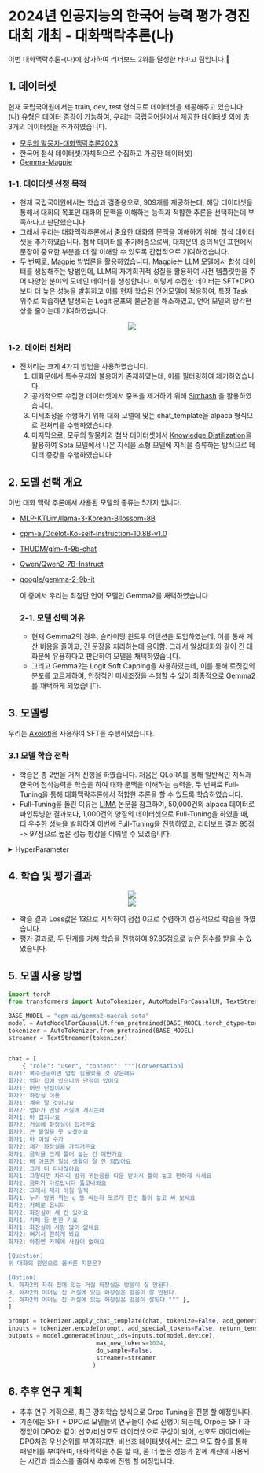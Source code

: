 # 2024년 인공지능의 한국어 능력 평가 경진 대회 개최 - 대화맥락추론(나)
<div align='left'>
  이번 대화맥락추론-(나)에 참가하여 리더보드 2위를 달성한 타마고 팀입니다.🎇
</div>

## 1. 데이터셋
현재 국립국어원에서는 train, dev, test 형식으로 데이터셋을 제공해주고 있습니다. (나) 유형은 데이터 증강이 가능하여, 우리는 국립국어원에서 제공한 데이터셋 외에 총 3개의 데이터셋을  추가하였습니다.
* [모두의 말뭉치-대화맥락추론2023](https://kli.korean.go.kr/corpus/main/requestMain.do#)
* 한국어 첨삭 데이터셋(자체적으로 수집하고 가공한 데이터셋)
* [Gemma-Magpie](https://huggingface.co/datasets/nayohan/Magpie-Gemma2-Pro-200K-Filtered-ko)

### 1-1. 데이터셋 선정 목적
- 현재 국립국어원에서는 학습과 검증용으로, 909개를 제공하는데, 해당 데이터셋을 통해서 대회의 목표인 대화의 문맥을 이해하는 능력과 적합한 추론을 선택하는데 부족하다고 판단했습니다.
- 그래서 우리는 대화맥락추론에서 중요한 대화의 문맥을 이해하기 위해, 첨삭 데이터셋을 추가하였습니다. 첨삭 데이터를 추가해줌으로써, 대화문의 중의적인 표현에서 문장이 중요한 부분을 더 잘 이해할 수 있도록 간접적으로 기여하였습니다.
- 두 번째로, [Magpie](https://github.com/magpie-align/magpie) 방법론을 활용하였습니다. Magpie는 LLM 모델에서 합성 데이터를 생성해주는 방법인데, LLM의 자기회귀적 성질을 활용하여 사전 템플릿만을 주어 다양한 분야의 도메인 데이터를 생성합니다.
  이렇게 수집한 데이터는 SFT+DPO보다 더 높은 성능을 발휘하고 이를 현재 학습된 언어모델에 적용하여, 특정 Task 위주로 학습하면 발생되는 Logit 분포의 불균형을 해소하였고, 언어 모델의 망각현상을 줄이는데 기여하였습니다.

<div align='center'>
  <img src = "image/magpie.png" with="250">
</div>

### 1-2. 데이터 전처리
- 전처리는 크게 4가지 방법을 사용하였습니다.
  1. 대화문에서 특수문자와 불용어가 존재하였는데, 이를 필터링하여 제거하였습니다.
  2. 공개적으로 수집한 데이터셋에서 중복을 제거하기 위해 [Simhash](https://github.com/1e0ng/simhash) 을 활용하였습니다.
  3. 미세조정을 수행하기 위해 대화 모델에 맞는 chat_template을 alpaca 형식으로 전처리를 수행하였습니다.
  4. 마지막으로, 모두의 말뭉치와 첨삭 데이터셋에서 [Knowledge Distilization](https://arxiv.org/pdf/2306.08543)을 활용하여 Sota 모델에서 나온 지식을 소형 모델에 지식을 증류하는 방식으로 데이터 증강을 수행하였습니다.

 ## 2. 모델 선택 개요
 이번 대화 맥락 추론에서 사용된 모델의 종류는 5가지 입니다.
 - [MLP-KTLim/llama-3-Korean-Bllossom-8B](https://huggingface.co/MLP-KTLim/llama-3-Korean-Bllossom-8B)
 - [cpm-ai/Ocelot-Ko-self-instruction-10.8B-v1.0](https://huggingface.co/cpm-ai/Ocelot-Ko-self-instruction-10.8B-v1.0)
 - [THUDM/glm-4-9b-chat](https://huggingface.co/THUDM/glm-4-9b-chat)
 - [Qwen/Qwen2-7B-Instruct](Qwen/Qwen2-7B-Instruct)
 - [google/gemma-2-9b-it](https://huggingface.co/google/gemma-2-9b-it)

   이 중에서 우리는 최첨단 언어 모델인 Gemma2를 채택하였습니다

   ### 2-1. 모델 선택 이유
   - 현재 Gemma2의 경우, 슬라이딩 윈도우 어텐션을 도입하였는데, 이를 통해 계산 비용을 줄이고, 긴 문장을 처리하는데 용이함. 그래서 일상대화와 같이 긴 대화문에 유용하다고 판단하여 모델을 채택하였습니다.
   - 그리고 Gemma2는  Logit Soft Capping을 사용하였는데, 이를 통해 로짓값의 분포를 고르게하여, 안정적인 미세조정을 수행할 수 있어 최종적으로 Gemma2를 채택하게 되었습니다.
  
## 3. 모델링
우리는 [Axolotl](https://github.com/axolotl-ai-cloud/axolotl)을 사용하여 SFT을 수행하였습니다.

### 3.1 모델 학습 전략
- 학습은 총 2번을 거쳐 진행을 하였습니다. 처음은 QLoRA를 통해 일반적인 지식과 한국어 첨삭능력을 학습을 하여 대화 문맥을 이해하는 능력을, 두 번째로 Full-Tuning을 통해 대화맥락추론에서 적합한 추론을 할 수 있도록 학습하였습니다.
- Full-Tuning을 돌린 이유는 [LIMA](https://arxiv.org/pdf/2305.11206) 논문을 참고하여, 50,000건의 alpaca 데이터로 파인튜닝한 결과보다, 1,000건의 양질의 데이터셋으로 Full-Tuning을 하였을 때, 더 우수한 성능을 발휘하여 이번에 Full-Tuning을 진행하였고, 리더보드 결과 95점 -> 97점으로 높은 성능 향상을 이뤄낼 수 있었습니다.

<details>
<summary>HyperParameter</summary>
  
- 'QLORA' 
  - `lora_r`: 16
  - `lora_alpha`: 32
  - `lora_dropout`: 0.05
  - 'lora_target_linear': true
  - 'load_in_4bit': true
  - `torch_dtype`: bfloat16
  - `seed`: 42
  - `epoch`: 5
  - `micro_batch_size`: 4
  - `weight_decay`: 0.05
  - 'weight_ratio' : 0.1
  - `lr_scheduler_type`: "cosine"
  - `warmup_steps`: 20
  - 'learning_rate': 2e-5
  - 'optimizer' : 'adamw_bnb_8bit'
  - `gradient_accumulation_steps`: 4
  - `gradient_checkpointing`: True
  - `max_seq_length`: 1024

- 'Full-Tuning'
  - `torch_dtype`: bfloat16
  - `seed`: 42
  - `epoch`: 5
  - `micro_batch_size`: 3
  - `weight_decay`: 0.05
  - `lr_scheduler`: "cosine"
  - `warmup_steps`: 20
  - 'learning_rate': 2e-5
  - 'optimizer' : 'adamw_bnb_8bit'
  - `gradient_accumulation_steps`: 5
  - `gradient_checkpointing`: True
  - `max_seq_length`: 1024
  - 'sample_packing' : true
  - 'pad_to_sequence_len' : true
</details>

## 4. 학습 및 평가결과
<div align='center'>
  <img src = "image/대화맥락추론.png" with="250">
</div>
<div align='center'>
  <img src = "image/리더보드-대화맥락.png" with="250">
</div>

- 학습 결과 Loss값은 13으로 시작하여 점점 0으로 수렴하여 성공적으로 학습을 하였습니다.
- 평가 결과로, 두 단계를 거쳐 학습을 진행하여 97.85점으로 높은 점수를 받을 수 있었습니다.

## 5. 모델 사용 방법
```python
import torch
from transformers import AutoTokenizer, AutoModelForCausalLM, TextStreamer

BASE_MODEL = "cpm-ai/gemma2-maerak-sota"
model = AutoModelForCausalLM.from_pretrained(BASE_MODEL,torch_dtype=torch.float16, device_map={"":0},)
tokenizer = AutoTokenizer.from_pretrained(BASE_MODEL)
streamer = TextStreamer(tokenizer)


chat = [
    { "role": "user", "content": """[Conversation]
화자1: 복수전공이면 엄청 힘들었을 것 같은데요
화자2: 엄마 집에 있으니까 단점이 있어요
화자1: 어떤 단점이지요
화자2: 화장실 이용
화자1: 계속 말 것이나요
화자2: 엄마가 맨날 거실에 계시는데
화자1: 아 겹치나요
화자2: 거실에 화장실이 있거든요
화자2: 큰 볼일을 못 보겠어요
화자1: 아 이럴 수가
화자2: 제가 화장실을 가리거든요
화자1: 음악을 크게 틀어 놓는 건 어떤가요
화자1: 배 아프면 일상 생활이 잘 안 되잖아요
화자2: 그게 더 티나잖아요
화자1: 그렇다면 차라리 방귀 뀌는음을 다운 받아서 틀어 놓고 편하게 사세요
화자2: 음파가 다르답니다 뚫고나와요
화자2: 그래서 제가 아침 일찍
화자1: 누가 방귀 뀌는 g 똥 싸는지 모르게 한번 틀어 놓고 싸 보세요
화자2: 카페로 옵니다
화자2: 화장실이 세 칸 있어요
화자1: 카페 등 편한 가요
화자1: 화장실에 사람 많이 없네요
화자2: 여기서 편하게 봐요
화자2: 아침엔 카페에 사람이 없어요

[Question]
위 대화의 원인으로 올바른 지문은?

[Option]
A. 화자2의 자취 집에 있는 거실 화장실은 방음이 잘 안된다.
B. 화자2의 어머님 집 거실에 있는 화장실은 방음이 잘 안된다.
C. 화자2의 어머님 집 거실에 있는 화장실은 방음이 잘된다.""" },
]

prompt = tokenizer.apply_chat_template(chat, tokenize=False, add_generation_prompt=True)
inputs = tokenizer.encode(prompt, add_special_tokens=False, return_tensors="pt")
outputs = model.generate(input_ids=inputs.to(model.device), 
                         max_new_tokens=1024,
                         do_sample=False,
                         streamer=streamer
                        )
```

## 6. 추후 연구 계획
- 추후 연구 계획으로, 최근 강화학습 방식으로 Orpo Tuning을 진행 할 예정입니다.
- 기존에는 SFT + DPO로 모델들의 연구들이 주로 진행이 되는데, Orpo는 SFT 과정없이 DPO와 같이 선호/비선호도 데이터셋으로 구성이 되어, 선호도 데이터에는 DPO처럼 우선순위를 부여하지만, 비선호 데이터셋에서는 로그 우도 함수를 통해 패널티를 부여하여, 대화맥락을 추론 할 때, 좀 더 높은 성능과 함께 계산에 사용되는 시간과 리소스를 줄여서 추후에 진행 할 예정입니다.
